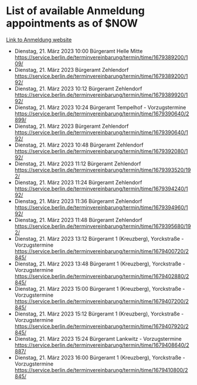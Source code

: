 # List of available Anmeldung appointments as of $NOW
[Link to Anmeldung website](https://service.berlin.de/terminvereinbarung/termin/tag.php?termin=1&anliegen[]=120686&dienstleisterlist=122210,122217,327316,122219,327312,122227,327314,122231,327346,122243,327348,122254,122252,329742,122260,329745,122262,329748,122271,327278,122273,327274,122277,327276,330436,122280,327294,122282,327290,122284,327292,122291,327270,122285,327266,122286,327264,122296,327268,150230,329760,122297,327286,122294,327284,122312,329763,122314,329775,122304,327330,122311,327334,122309,327332,317869,122281,327352,122279,329772,122283,122276,327324,122274,327326,122267,329766,122246,327318,122251,327320,122257,327322,122208,327298,122226,327300&herkunft=http%3A%2F%2Fservice.berlin.de%2Fdienstleistung%2F120686%2F)
- Dienstag, 21. März 2023 10:00 Bürgeramt Helle Mitte https://service.berlin.de/terminvereinbarung/termin/time/1679389200/109/
- Dienstag, 21. März 2023  Bürgeramt Zehlendorf https://service.berlin.de/terminvereinbarung/termin/time/1679389200/192/
- Dienstag, 21. März 2023 10:12 Bürgeramt Zehlendorf https://service.berlin.de/terminvereinbarung/termin/time/1679389920/192/
- Dienstag, 21. März 2023 10:24 Bürgeramt Tempelhof - Vorzugstermine https://service.berlin.de/terminvereinbarung/termin/time/1679390640/2899/
- Dienstag, 21. März 2023  Bürgeramt Zehlendorf https://service.berlin.de/terminvereinbarung/termin/time/1679390640/192/
- Dienstag, 21. März 2023 10:48 Bürgeramt Zehlendorf https://service.berlin.de/terminvereinbarung/termin/time/1679392080/192/
- Dienstag, 21. März 2023 11:12 Bürgeramt Zehlendorf https://service.berlin.de/terminvereinbarung/termin/time/1679393520/192/
- Dienstag, 21. März 2023 11:24 Bürgeramt Zehlendorf https://service.berlin.de/terminvereinbarung/termin/time/1679394240/192/
- Dienstag, 21. März 2023 11:36 Bürgeramt Zehlendorf https://service.berlin.de/terminvereinbarung/termin/time/1679394960/192/
- Dienstag, 21. März 2023 11:48 Bürgeramt Zehlendorf https://service.berlin.de/terminvereinbarung/termin/time/1679395680/192/
- Dienstag, 21. März 2023 13:12 Bürgeramt 1 (Kreuzberg), Yorckstraße - Vorzugstermine https://service.berlin.de/terminvereinbarung/termin/time/1679400720/2845/
- Dienstag, 21. März 2023 13:48 Bürgeramt 1 (Kreuzberg), Yorckstraße - Vorzugstermine https://service.berlin.de/terminvereinbarung/termin/time/1679402880/2845/
- Dienstag, 21. März 2023 15:00 Bürgeramt 1 (Kreuzberg), Yorckstraße - Vorzugstermine https://service.berlin.de/terminvereinbarung/termin/time/1679407200/2845/
- Dienstag, 21. März 2023 15:12 Bürgeramt 1 (Kreuzberg), Yorckstraße - Vorzugstermine https://service.berlin.de/terminvereinbarung/termin/time/1679407920/2845/
- Dienstag, 21. März 2023 15:24 Bürgeramt Lankwitz - Vorzugstermine https://service.berlin.de/terminvereinbarung/termin/time/1679408640/2887/
- Dienstag, 21. März 2023 16:00 Bürgeramt 1 (Kreuzberg), Yorckstraße - Vorzugstermine https://service.berlin.de/terminvereinbarung/termin/time/1679410800/2845/
